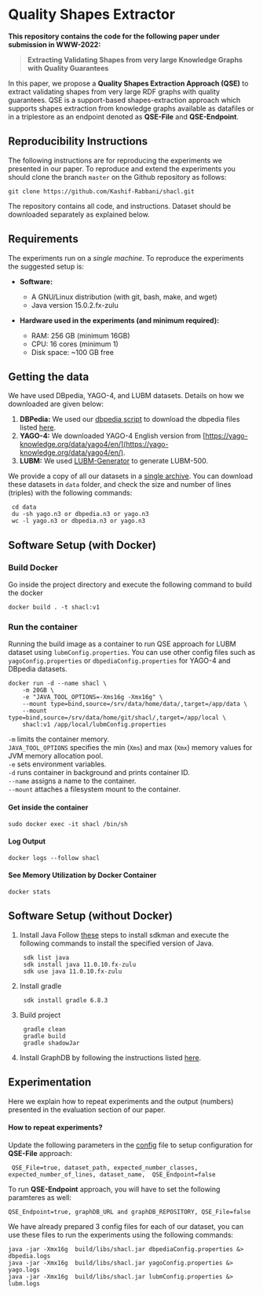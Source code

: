 # Quality Shapes Extractor

**This repository contains the code for the following paper under submission in WWW-2022:**
> **Extracting Validating Shapes from very large Knowledge Graphs with Quality Guarantees**


In this paper, we propose a **Quality Shapes Extraction Approach (QSE)** to extract validating shapes from very large
RDF graphs with quality guarantees. QSE is a support-based shapes-extraction approach which supports shapes extraction
from knowledge graphs available as datafiles or in a triplestore as an endpoint denoted as **QSE-File** and **QSE-Endpoint**.


## Reproducibility Instructions

The following instructions are for reproducing the experiments we presented in our paper. To reproduce and extend the experiments you should clone the branch `master` on the Github repository as follows:

```
git clone https://github.com/Kashif-Rabbani/shacl.git
```
The repository contains all code, and instructions. Dataset should be downloaded separately as explained below.


## Requirements
The experiments run on a _single machine_. To reproduce the experiments the suggested setup is:
- **Software:**
   - A GNU/Linux distribution (with git, bash, make, and wget)
   - Java version 15.0.2.fx-zulu

- **Hardware used in the experiments (and minimum required):**
   - RAM: 256 GB (minimum 16GB)
   - CPU: 16 cores (minimum 1)
   - Disk space: ~100 GB free


## Getting the data
We have used DBpedia, YAGO-4, and LUBM datasets. Details on how we downloaded are given below:

1. **DBPedia:** We used our [dbpedia script](https://github.com/Kashif-Rabbani/shacl/blob/main/download-dbpedia.sh) to download the dbpedia files listed [here](https://github.com/Kashif-Rabbani/shacl/blob/main/dbpedia-files.txt).
2. **YAGO-4:** We downloaded YAGO-4 English version from [https://yago-knowledge.org/data/yago4/en/](https://yago-knowledge.org/data/yago4/en/).
3. **LUBM:** We used [LUBM-Generator](https://github.com/rvesse/lubm-uba) to generate LUBM-500.


We provide a copy of all our datasets in a [single archive](http://130.226.98.152/www_datasets/). You can download these datasets in `data` folder, and check the size and number of lines (triples) with the following commands:

```
 cd data 
 du -sh yago.n3 or dbpedia.n3 or yago.n3
 wc -l yago.n3 or dbpedia.n3 or yago.n3
```
## Software Setup (with Docker)

### Build Docker 

Go inside the project directory and execute the following command to build the docker

```
docker build . -t shacl:v1
```

### Run the container
Running the build image as a container to run QSE approach for LUBM dataset using `lubmConfig.properties`. 
You can use other config files such as `yagoConfig.properties` or `dbpediaConfig.properties` for YAGO-4 and DBpedia datasets.
```
docker run -d --name shacl \
    -m 20GB \
    -e "JAVA_TOOL_OPTIONS=-Xms16g -Xmx16g" \
    --mount type=bind,source=/srv/data/home/data/,target=/app/data \ 
    --mount type=bind,source=/srv/data/home/git/shacl/,target=/app/local \ 
    shacl:v1 /app/local/lubmConfig.properties
```

`-m` limits the container memory.  <br /> 
`JAVA_TOOL_OPTIONS` specifies the min (`Xms`) and max (`Xmx`) memory values for JVM memory allocation pool. <br />
`-e` sets environment variables. <br />
`-d` runs container in background and prints container ID. <br />
`--name`  assigns a name to the container. <br />
`--mount` attaches a filesystem mount to the container. <br />

#### Get inside the container
```
sudo docker exec -it shacl /bin/sh
```

#### Log Output
```
docker logs --follow shacl
```

#### See Memory Utilization by Docker Container
```
docker stats
```



## Software Setup (without Docker)

1. Install Java
   Follow [these](https://sdkman.io/install) steps to install sdkman and execute the following commands to install the specified version of Java.

        sdk list java
        sdk install java 11.0.10.fx-zulu 
        sdk use java 11.0.10.fx-zulu 

2. Install gradle

        sdk install gradle 6.8.3

3. Build project

        gradle clean
        gradle build
        gradle shadowJar


4. Install GraphDB by following the instructions listed [here](https://graphdb.ontotext.com/).


## Experimentation
Here we explain how to repeat experiments and the output (numbers) presented in the evaluation section of our paper.


#### How to repeat experiments?

Update the following parameters in the [config](https://github.com/Kashif-Rabbani/shacl/blob/main/config.properties) file to setup configuration for **QSE-File** approach:

```
 QSE_File=true, dataset_path, expected_number_classes, expected_number_of_lines, dataset_name,  QSE_Endpoint=false
```
To run **QSE-Endpoint** approach, you will have to set the following paramteres as well:

```
QSE_Endpoint=true, graphDB_URL and graphDB_REPOSITORY, QSE_File=false
```
We have already prepared 3 config files for each of our dataset, you can use these files to run the experiments using the following commands:
```
java -jar -Xmx16g  build/libs/shacl.jar dbpediaConfig.properties &> dbpedia.logs
java -jar -Xmx16g  build/libs/shacl.jar yagoConfig.properties &> yago.logs
java -jar -Xmx16g  build/libs/shacl.jar lubmConfig.properties &> lubm.logs
```